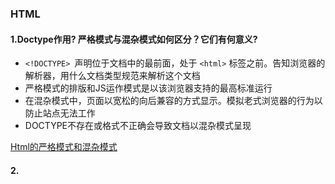 ### HTML

#### 1.Doctype作用? 严格模式与混杂模式如何区分？它们有何意义?

* `<!DOCTYPE> `声明位于文档中的最前面，处于 `<html>` 标签之前。告知浏览器的解析器，用什么文档类型规范来解析这个文档
* 严格模式的排版和JS运作模式是以该浏览器支持的最高标准运行
* 在混杂模式中，页面以宽松的向后兼容的方式显示。模拟老式浏览器的行为以防止站点无法工作
* DOCTYPE不存在或格式不正确会导致文档以混杂模式呈现

[Html的严格模式和混杂模式](detail/html.md)

#### 2.



